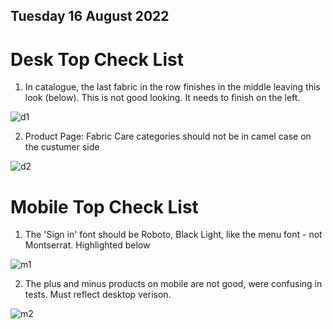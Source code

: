 ## Tuesday 16 August 2022

# Desk Top Check List

1. In catalogue, the last fabric in the row finishes in the middle leaving this look (below). This is not good looking. It needs to finish on the left. 

![d1](https://res.cloudinary.com/ckellytv/image/upload/v1660670034/A1_mxfqh5.png)

2. Product Page: Fabric Care categories should not be in camel case on the custumer side

![d2](https://res.cloudinary.com/ckellytv/image/upload/v1660726196/Screenshot_2022-08-17_at_10.49.37_lbuhvj.png)

# Mobile Top Check List

1. The 'Sign in' font should be Roboto, Black Light, like the menu font - not Montserrat. Highlighted below

![m1](https://res.cloudinary.com/chriskelly-it/image/upload/v1660727247/robotolight_kr8uvb.jpg)

2. The plus and minus products on mobile are not good, were confusing in tests. Must reflect desktop verison. 

![m2](https://res.cloudinary.com/ckellytv/image/upload/v1660727001/Artboard_1_guvhyx.jpg)

